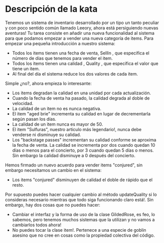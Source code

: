 # Descripción de la kata #

Tenemos un sistema de inventario desarrollado por un tipo un tanto peculiar y con poco sentido común llamado Leeory, ahora está persiguiendo nuevas aventuras!
Tu tarea consiste en añadir una nueva funcionalidad al sistema para que podamos empezar a vender una nueva categoría de items. Para empezar una pequeña introducción a nuestro sistema:

* Todos los items tienen una fecha de venta, SellIn , que especifica el número de días que tenemos para vender el item.
* Todos los items tienen una calidad , Quality , que especifica el valor que tiene un item.
* Al final del día el sistema reduce los dos valores de cada item.

Simple ¿no?, ahora empieza lo interesante:

* Los items degradan la calidad en una unidad por cada actualización.
* Cuando la fecha de venta ha pasado, la calidad degrada al doble de velocidad.
* La calidad de un item no es nunca negativa.
* El item "aged brie" incrementa su calidad en lugar de decrementarla según pasan los días.
* La calidad de un item nunca es mayor de 50.
* El item "Sulfuras", nuestro articulo más legendario!, nunca debe venderse ni disminuye su calidad.
* Los "backstage passes" incrementan su calidad conforme se aproxima la fecha de venta. La calidad se incrementa por dos cuando quedan 10 días o menos para el concierto, por 3 cuando quedan 5 días o menos. Sin embargo la calidad disminuye a 0 después del concierto.

Hemos firmado un nuevo acuerdo para vender items "conjured", sin embargo necesitamos un cambio en el sistema:

  * Los items "conjured" disminuyen de calidad el doble de rápido que el resto.

Por supuesto puedes hacer cualquier cambio al método updateQuality si lo consideras necesario mientras que todo siga funcionando claro está!. Sin embargo, hay dos cosas que no puedes hacer:

  * Cambiar el interfaz y la forma de uso de la clase GildedRose, es feo, lo sabemos, pero tenemos muchos sistemas que la utilizan y no vamos a cambiarlos todos ahora!
  * No puedes tocar la clase item!. Pertenece a una especie de goblin asesino que no cree en cosas como la propiedad colectiva del código.

